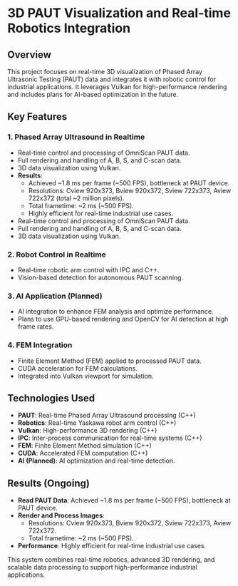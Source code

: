 # 3D PAUT Visualization and Real-time Robotics Integration

## Overview
This project focuses on real-time 3D visualization of Phased Array Ultrasonic Testing (PAUT) data and integrates it with robotic control for industrial applications. It leverages Vulkan for high-performance rendering and includes plans for AI-based optimization in the future.

## Key Features
### 1. Phased Array Ultrasound in Realtime
- Real-time control and processing of OmniScan PAUT data.
- Full rendering and handling of A, B, S, and C-scan data.
- 3D data visualization using Vulkan.
- **Results**:
  - Achieved ~1.8 ms per frame (~500 FPS), bottleneck at PAUT device.
  - Resolutions: Cview 920x373, Bview 920x372, Sview 722x373, Aview 722x372 (total ~2 million pixels).
  - Total frametime: ~2 ms (~500 FPS).
  - Highly efficient for real-time industrial use cases.
- Real-time control and processing of OmniScan PAUT data.
- Full rendering and handling of A, B, S, and C-scan data.
- 3D data visualization using Vulkan.

### 2. Robot Control in Realtime
- Real-time robotic arm control with IPC and C++.
- Vision-based detection for autonomous PAUT scanning.

### 3. AI Application (Planned)
- AI integration to enhance FEM analysis and optimize performance.
- Plans to use GPU-based rendering and OpenCV for AI detection at high frame rates.

### 4. FEM Integration
- Finite Element Method (FEM) applied to processed PAUT data.
- CUDA acceleration for FEM calculations.
- Integrated into Vulkan viewport for simulation.

## Technologies Used
- **PAUT**: Real-time Phased Array Ultrasound processing (C++)
- **Robotics**: Real-time Yaskawa robot arm control (C++)
- **Vulkan**: High-performance 3D rendering (C++)
- **IPC**: Inter-process communication for real-time systems (C++)
- **FEM**: Finite Element Method simulation (C++)
- **CUDA**: Accelerated FEM computation (C++)
- **AI (Planned)**: AI optimization and real-time detection.

## Results (Ongoing)
- **Read PAUT Data**: Achieved ~1.8 ms per frame (~500 FPS), bottleneck at PAUT device.
- **Render and Process Images**:
  - Resolutions: Cview 920x373, Bview 920x372, Sview 722x373, Aview 722x372.
  - Total frametime: ~2 ms (~500 FPS).
- **Performance**: Highly efficient for real-time industrial use cases.

This system combines real-time robotics, advanced 3D rendering, and scalable data processing to support high-performance industrial applications.
